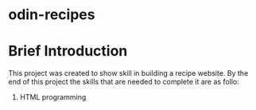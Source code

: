 # odin-recipes
# Brief Introduction

This project was created to show skill in building a recipe website.
By the end of this project the skills that are needed to complete it are as follo:

1. HTML programming
